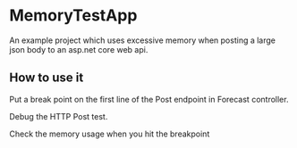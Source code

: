 # MemoryTestApp
An example project which uses excessive memory when posting a large json body to an asp.net core web api.

## How to use it
Put a break point on the first line of the Post endpoint in Forecast controller.

Debug the HTTP Post test.

Check the memory usage when you hit the breakpoint
